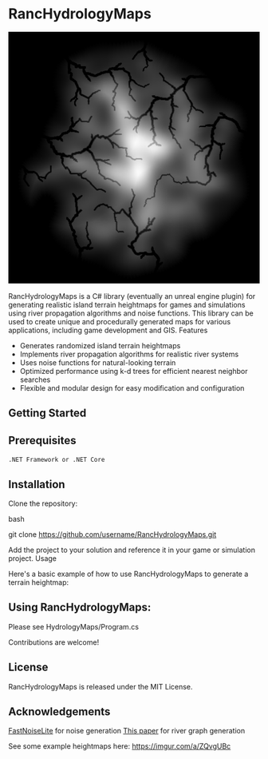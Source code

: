 # RancHydrologyMaps

![Example](SampleHeightmaps/Demo.png)

RancHydrologyMaps is a C# library (eventually an unreal engine plugin) for generating realistic island terrain heightmaps for games and simulations using river propagation algorithms and noise functions. This library can be used to create unique and procedurally generated maps for various applications, including game development and GIS.
Features

* Generates randomized island terrain heightmaps
* Implements river propagation algorithms for realistic river systems
* Uses noise functions for natural-looking terrain
* Optimized performance using k-d trees for efficient nearest neighbor searches
* Flexible and modular design for easy modification and configuration



## Getting Started

## Prerequisites

    .NET Framework or .NET Core

## Installation

Clone the repository:

bash

git clone https://github.com/username/RancHydrologyMaps.git

Add the project to your solution and reference it in your game or simulation project.
Usage

Here's a basic example of how to use RancHydrologyMaps to generate a terrain heightmap:


## Using RancHydrologyMaps:

Please see HydrologyMaps/Program.cs

Contributions are welcome!


## License

RancHydrologyMaps is released under the MIT License.


## Acknowledgements

[FastNoiseLite](https://github.com/Auburn/FastNoiseLite) for noise generation
[This paper](https://hal.science/hal-01339224/document) for river graph generation



See some example heightmaps here: https://imgur.com/a/ZQvgUBc
